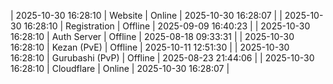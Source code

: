 | 2025-10-30 16:28:10 | Website | Online | 2025-10-30 16:28:07 |
| 2025-10-30 16:28:10 | Registration | Offline | 2025-09-09 16:40:23 |
| 2025-10-30 16:28:10 | Auth Server | Offline | 2025-08-18 09:33:31 |
| 2025-10-30 16:28:10 | Kezan (PvE) | Offline | 2025-10-11 12:51:30 |
| 2025-10-30 16:28:10 | Gurubashi (PvP) | Offline | 2025-08-23 21:44:06 |
| 2025-10-30 16:28:10 | Cloudflare | Online | 2025-10-30 16:28:07 |
